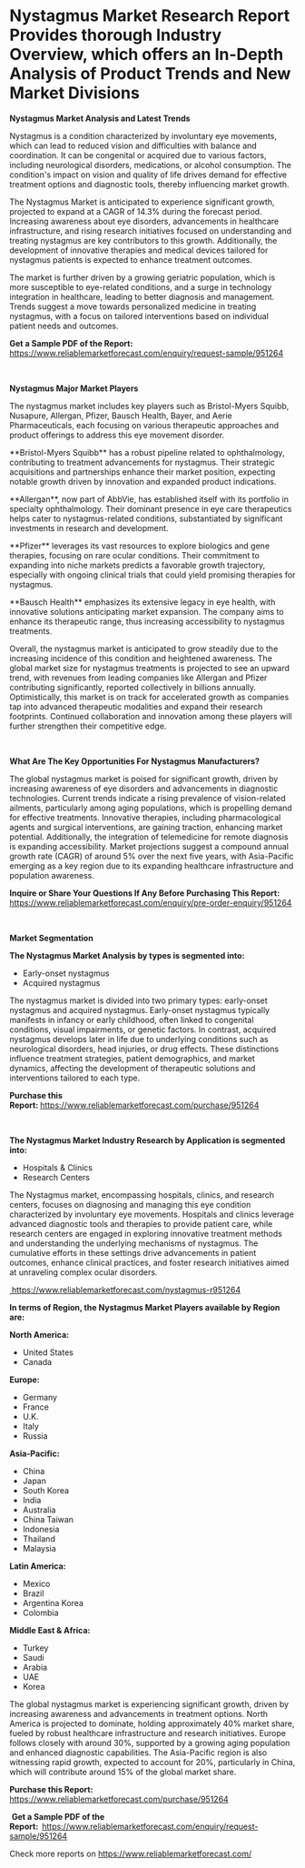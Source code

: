 <p><h1>Nystagmus Market Research Report Provides thorough Industry Overview, which offers an In-Depth Analysis of Product Trends and New Market Divisions</h1></p><p><strong>Nystagmus Market Analysis and Latest Trends</strong></p>
<p><p>Nystagmus is a condition characterized by involuntary eye movements, which can lead to reduced vision and difficulties with balance and coordination. It can be congenital or acquired due to various factors, including neurological disorders, medications, or alcohol consumption. The condition's impact on vision and quality of life drives demand for effective treatment options and diagnostic tools, thereby influencing market growth.</p><p>The Nystagmus Market is anticipated to experience significant growth, projected to expand at a CAGR of 14.3% during the forecast period. Increasing awareness about eye disorders, advancements in healthcare infrastructure, and rising research initiatives focused on understanding and treating nystagmus are key contributors to this growth. Additionally, the development of innovative therapies and medical devices tailored for nystagmus patients is expected to enhance treatment outcomes. </p><p>The market is further driven by a growing geriatric population, which is more susceptible to eye-related conditions, and a surge in technology integration in healthcare, leading to better diagnosis and management. Trends suggest a move towards personalized medicine in treating nystagmus, with a focus on tailored interventions based on individual patient needs and outcomes.</p></p>
<p><strong>Get a Sample PDF of the Report:&nbsp;</strong> <a href="https://www.reliablemarketforecast.com/enquiry/request-sample/951264?utm_campaign=1766&utm_medium=2&utm_source=Github&utm_content=ia&utm_term=06032025&utm_id=nystagmus">https://www.reliablemarketforecast.com/enquiry/request-sample/951264</a></p>
<p>&nbsp;</p>
<p><strong>Nystagmus Major Market Players</strong></p>
<p><p>The nystagmus market includes key players such as Bristol-Myers Squibb, Nusapure, Allergan, Pfizer, Bausch Health, Bayer, and Aerie Pharmaceuticals, each focusing on various therapeutic approaches and product offerings to address this eye movement disorder.</p><p>**Bristol-Myers Squibb** has a robust pipeline related to ophthalmology, contributing to treatment advancements for nystagmus. Their strategic acquisitions and partnerships enhance their market position, expecting notable growth driven by innovation and expanded product indications.</p><p>**Allergan**, now part of AbbVie, has established itself with its portfolio in specialty ophthalmology. Their dominant presence in eye care therapeutics helps cater to nystagmus-related conditions, substantiated by significant investments in research and development.</p><p>**Pfizer** leverages its vast resources to explore biologics and gene therapies, focusing on rare ocular conditions. Their commitment to expanding into niche markets predicts a favorable growth trajectory, especially with ongoing clinical trials that could yield promising therapies for nystagmus.</p><p>**Bausch Health** emphasizes its extensive legacy in eye health, with innovative solutions anticipating market expansion. The company aims to enhance its therapeutic range, thus increasing accessibility to nystagmus treatments.</p><p>Overall, the nystagmus market is anticipated to grow steadily due to the increasing incidence of this condition and heightened awareness. The global market size for nystagmus treatments is projected to see an upward trend, with revenues from leading companies like Allergan and Pfizer contributing significantly, reported collectively in billions annually. Optimistically, this market is on track for accelerated growth as companies tap into advanced therapeutic modalities and expand their research footprints. Continued collaboration and innovation among these players will further strengthen their competitive edge.</p></p>
<p>&nbsp;</p>
<p><strong>What Are The Key Opportunities For Nystagmus Manufacturers?</strong></p>
<p><p>The global nystagmus market is poised for significant growth, driven by increasing awareness of eye disorders and advancements in diagnostic technologies. Current trends indicate a rising prevalence of vision-related ailments, particularly among aging populations, which is propelling demand for effective treatments. Innovative therapies, including pharmacological agents and surgical interventions, are gaining traction, enhancing market potential. Additionally, the integration of telemedicine for remote diagnosis is expanding accessibility. Market projections suggest a compound annual growth rate (CAGR) of around 5% over the next five years, with Asia-Pacific emerging as a key region due to its expanding healthcare infrastructure and population awareness.</p></p>
<p><strong>Inquire or Share Your Questions If Any Before Purchasing This Report:</strong> <a href="https://www.reliablemarketforecast.com/enquiry/pre-order-enquiry/951264?utm_campaign=1766&utm_medium=2&utm_source=Github&utm_content=ia&utm_term=06032025&utm_id=nystagmus">https://www.reliablemarketforecast.com/enquiry/pre-order-enquiry/951264</a></p>
<p>&nbsp;</p>
<p><strong>Market Segmentation</strong></p>
<p><strong>The Nystagmus Market Analysis by types is segmented into:</strong></p>
<p><ul><li>Early-onset nystagmus</li><li>Acquired nystagmus</li></ul></p>
<p><p>The nystagmus market is divided into two primary types: early-onset nystagmus and acquired nystagmus. Early-onset nystagmus typically manifests in infancy or early childhood, often linked to congenital conditions, visual impairments, or genetic factors. In contrast, acquired nystagmus develops later in life due to underlying conditions such as neurological disorders, head injuries, or drug effects. These distinctions influence treatment strategies, patient demographics, and market dynamics, affecting the development of therapeutic solutions and interventions tailored to each type.</p></p>
<p><strong>Purchase this Report:&nbsp;</strong><a href="https://www.reliablemarketforecast.com/purchase/951264?utm_campaign=1766&utm_medium=2&utm_source=Github&utm_content=ia&utm_term=06032025&utm_id=nystagmus">https://www.reliablemarketforecast.com/purchase/951264</a></p>
<p>&nbsp;</p>
<p><strong>The Nystagmus Market Industry Research by Application is segmented into:</strong></p>
<p><ul><li>Hospitals & Clinics</li><li>Research Centers</li></ul></p>
<p><p>The Nystagmus market, encompassing hospitals, clinics, and research centers, focuses on diagnosing and managing this eye condition characterized by involuntary eye movements. Hospitals and clinics leverage advanced diagnostic tools and therapies to provide patient care, while research centers are engaged in exploring innovative treatment methods and understanding the underlying mechanisms of nystagmus. The cumulative efforts in these settings drive advancements in patient outcomes, enhance clinical practices, and foster research initiatives aimed at unraveling complex ocular disorders.</p></p>
<p><a href="https://www.reliablemarketforecast.com/nystagmus-r951264?utm_campaign=1766&utm_medium=2&utm_source=Github&utm_content=ia&utm_term=06032025&utm_id=nystagmus">&nbsp;https://www.reliablemarketforecast.com/nystagmus-r951264</a></p>
<p><strong>In terms of Region, the Nystagmus Market Players available by Region are:</strong></p>
<p>
    <p> <strong> North America: </strong>
        <ul>
            <li>United States</li>
            <li>Canada</li>
        </ul>
        </p> 
    <p> <strong> Europe: </strong>
        <ul>
            <li>Germany</li>
            <li>France</li>
            <li>U.K.</li>
            <li>Italy</li>
            <li>Russia</li>
        </ul>
        </p> 
    <p> <strong> Asia-Pacific: </strong>
        <ul>
            <li>China</li>
            <li>Japan</li>
            <li>South Korea</li>
            <li>India</li>
            <li>Australia</li>
            <li>China Taiwan</li>
            <li>Indonesia</li>
            <li>Thailand</li>
            <li>Malaysia</li>
        </ul>
        </p> 
    <p> <strong> Latin America: </strong>
        <ul>
            <li>Mexico</li>
            <li>Brazil</li>
            <li>Argentina Korea</li>
            <li>Colombia</li>
        </ul>
        </p> 
    <p> <strong> Middle East & Africa: </strong>
        <ul>
            <li>Turkey</li>
            <li>Saudi</li>
            <li>Arabia</li>
            <li>UAE</li>
            <li>Korea</li>
        </ul>
    </p>
    </p>
<p><p>The global nystagmus market is experiencing significant growth, driven by increasing awareness and advancements in treatment options. North America is projected to dominate, holding approximately 40% market share, fueled by robust healthcare infrastructure and research initiatives. Europe follows closely with around 30%, supported by a growing aging population and enhanced diagnostic capabilities. The Asia-Pacific region is also witnessing rapid growth, expected to account for 20%, particularly in China, which will contribute around 15% of the global market share.</p></p>
<p><strong>Purchase this Report: </strong><a href="https://www.reliablemarketforecast.com/purchase/951264?utm_campaign=1766&utm_medium=2&utm_source=Github&utm_content=ia&utm_term=06032025&utm_id=nystagmus">https://www.reliablemarketforecast.com/purchase/951264</a></p>
<p>&nbsp;<strong>Get a Sample PDF of the Report:&nbsp;&nbsp;</strong><a href="https://www.reliablemarketforecast.com/enquiry/request-sample/951264?utm_campaign=1766&utm_medium=2&utm_source=Github&utm_content=ia&utm_term=06032025&utm_id=nystagmus">https://www.reliablemarketforecast.com/enquiry/request-sample/951264</a></p>
<p><strong></strong></p>
<p>Check more reports on <a href="https://www.reliablemarketforecast.com/?utm_campaign=1766&utm_medium=2&utm_source=Github&utm_content=ia&utm_term=06032025&utm_id=nystagmus">https://www.reliablemarketforecast.com/</a></p>